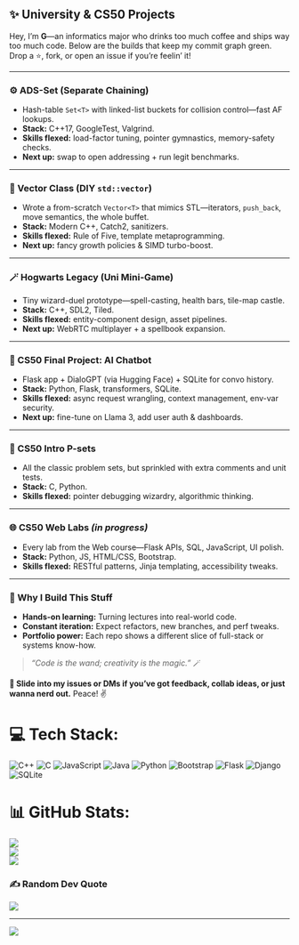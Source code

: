 ## ✨ University & CS50 Projects

Hey, I’m **G**—an informatics major who drinks too much coffee and ships way too much code. Below are the builds that keep my commit graph green. Drop a ⭐, fork, or open an issue if you’re feelin’ it!

---

### ⚙️ ADS-Set (Separate Chaining)
- Hash-table `Set<T>` with linked-list buckets for collision control—fast AF lookups.  
- **Stack:** C++17, GoogleTest, Valgrind.  
- **Skills flexed:** load-factor tuning, pointer gymnastics, memory-safety checks.  
- **Next up:** swap to open addressing + run legit benchmarks.

---

### 📐 Vector Class (DIY `std::vector`)
- Wrote a from-scratch `Vector<T>` that mimics STL—iterators, `push_back`, move semantics, the whole buffet.  
- **Stack:** Modern C++, Catch2, sanitizers.  
- **Skills flexed:** Rule of Five, template metaprogramming.  
- **Next up:** fancy growth policies & SIMD turbo-boost.

---

### 🪄 Hogwarts Legacy (Uni Mini-Game)
- Tiny wizard-duel prototype—spell-casting, health bars, tile-map castle.  
- **Stack:** C++, SDL2, Tiled.  
- **Skills flexed:** entity-component design, asset pipelines.  
- **Next up:** WebRTC multiplayer + a spellbook expansion.

---

### 🤖 CS50 Final Project: AI Chatbot
- Flask app + DialoGPT (via Hugging Face) + SQLite for convo history.  
- **Stack:** Python, Flask, transformers, SQLite.  
- **Skills flexed:** async request wrangling, context management, env-var security.  
- **Next up:** fine-tune on Llama 3, add user auth & dashboards.

---

### 🧩 CS50 Intro P-sets
- All the classic problem sets, but sprinkled with extra comments and unit tests.  
- **Stack:** C, Python.  
- **Skills flexed:** pointer debugging wizardry, algorithmic thinking.

---

### 🌐 CS50 Web Labs *(in progress)*
- Every lab from the Web course—Flask APIs, SQL, JavaScript, UI polish.  
- **Stack:** Python, JS, HTML/CSS, Bootstrap.  
- **Skills flexed:** RESTful patterns, Jinja templating, accessibility tweaks.

---

### 🌟 Why I Build This Stuff
- **Hands-on learning:** Turning lectures into real-world code.  
- **Constant iteration:** Expect refactors, new branches, and perf tweaks.  
- **Portfolio power:** Each repo shows a different slice of full-stack or systems know-how.

> *“Code is the wand; creativity is the magic.”* 🪄

**👋 Slide into my issues or DMs if you’ve got feedback, collab ideas, or just wanna nerd out.** Peace! ✌️



# 💻 Tech Stack:
![C++](https://img.shields.io/badge/c++-%2300599C.svg?style=for-the-badge&logo=c%2B%2B&logoColor=white) ![C](https://img.shields.io/badge/c-%2300599C.svg?style=for-the-badge&logo=c&logoColor=white) ![JavaScript](https://img.shields.io/badge/javascript-%23323330.svg?style=for-the-badge&logo=javascript&logoColor=%23F7DF1E) ![Java](https://img.shields.io/badge/java-%23ED8B00.svg?style=for-the-badge&logo=openjdk&logoColor=white) ![Python](https://img.shields.io/badge/python-3670A0?style=for-the-badge&logo=python&logoColor=ffdd54) ![Bootstrap](https://img.shields.io/badge/bootstrap-%238511FA.svg?style=for-the-badge&logo=bootstrap&logoColor=white) ![Flask](https://img.shields.io/badge/flask-%23000.svg?style=for-the-badge&logo=flask&logoColor=white) ![Django](https://img.shields.io/badge/django-%23092E20.svg?style=for-the-badge&logo=django&logoColor=white) ![SQLite](https://img.shields.io/badge/sqlite-%2307405e.svg?style=for-the-badge&logo=sqlite&logoColor=white)
# 📊 GitHub Stats:
![](https://github-readme-stats.vercel.app/api?username=abduldercoder&theme=highcontrast&hide_border=false&include_all_commits=false&count_private=false)<br/>
![](https://nirzak-streak-stats.vercel.app/?user=abduldercoder&theme=highcontrast&hide_border=false)<br/>
![](https://github-readme-stats.vercel.app/api/top-langs/?username=abduldercoder&theme=highcontrast&hide_border=false&include_all_commits=false&count_private=false&layout=compact)

### ✍️ Random Dev Quote
![](https://quotes-github-readme.vercel.app/api?type=horizontal&theme=radical)

---
[![](https://visitcount.itsvg.in/api?id=abduldercoder&icon=0&color=0)](https://visitcount.itsvg.in)

<!-- Proudly created with GPRM ( https://gprm.itsvg.in ) -->
